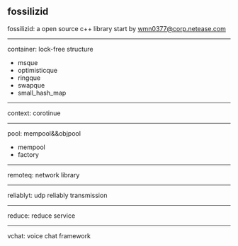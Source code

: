 ## fossilizid ##

fossilizid: a open source c++ library start by wmn0377@corp.netease.com

---
container: lock-free structure
  
 - msque
 - optimisticque
 - ringque
 - swapque
 - small_hash_map 

----------
context: corotinue

----------
pool: mempool&&objpool

 - mempool
 - factory

----------
remoteq: network library
  
----------
reliablyt: udp reliably transmission  

---------- 
reduce: reduce service 

----------
vchat: voice chat framework